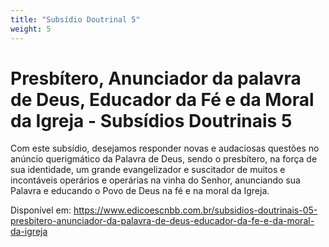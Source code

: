 ```yaml
---
title: "Subsídio Doutrinal 5"
weight: 5
---
```


# Presbítero, Anunciador da palavra de Deus, Educador da Fé e da Moral da Igreja - Subsídios Doutrinais 5

Com este subsídio, desejamos responder novas e audaciosas questões no anúncio querigmático da Palavra de Deus, sendo o presbítero, na força de sua identidade, um grande evangelizador e suscitador de muitos e incontáveis operários e operárias na vinha do Senhor, anunciando sua Palavra e educando o Povo de Deus na fé e na moral da Igreja.

Disponível em: https://www.edicoescnbb.com.br/subsidios-doutrinais-05-presbitero-anunciador-da-palavra-de-deus-educador-da-fe-e-da-moral-da-igreja
